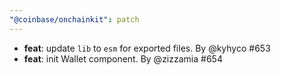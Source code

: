 ```yaml
---
"@coinbase/onchainkit": patch
---
```


- **feat**: update `lib` to `esm` for exported files. By @kyhyco #653
- **feat**: init Wallet component. By @zizzamia #654
